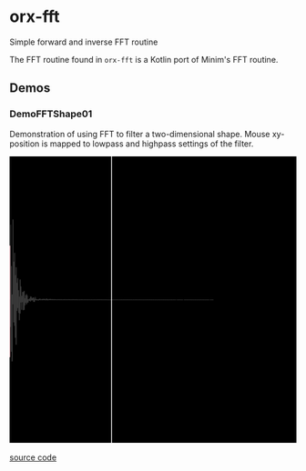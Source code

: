 # orx-fft

Simple forward and inverse FFT routine

The FFT routine found in `orx-fft` is a Kotlin port of Minim's FFT routine.
<!-- __demos__ -->
## Demos
### DemoFFTShape01

Demonstration of using FFT to filter a two-dimensional shape. Mouse xy-position is mapped
to lowpass and highpass settings of the filter.

![DemoFFTShape01Kt](https://raw.githubusercontent.com/openrndr/orx/media/orx-fft/images/DemoFFTShape01Kt.png)

[source code](src/jvmDemo/kotlin/DemoFFTShape01.kt)

